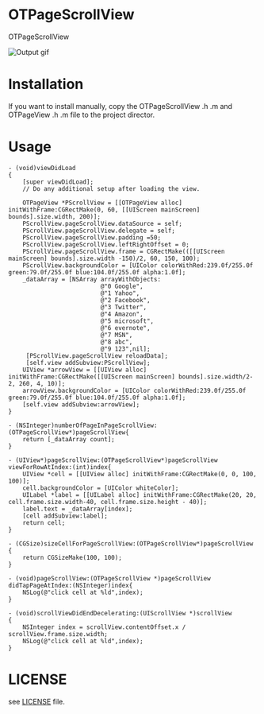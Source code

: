 OTPageScrollView
================

OTPageScrollView

![Output gif](https://github.com/yechunxiao19/OTPageScrollView/blob/master/OTPageView.gif)

Installation
======
If you want to install manually, copy the OTPageScrollView .h .m and OTPageView .h .m file to the project director.

Usage
======
	- (void)viewDidLoad
	{
	    [super viewDidLoad];
	    // Do any additional setup after loading the view.
	    
	    OTPageView *PScrollView = [[OTPageView alloc] initWithFrame:CGRectMake(0, 60, [[UIScreen mainScreen] bounds].size.width, 200)];
	    PScrollView.pageScrollView.dataSource = self;
	    PScrollView.pageScrollView.delegate = self;
	    PScrollView.pageScrollView.padding =50;
	    PScrollView.pageScrollView.leftRightOffset = 0;
	    PScrollView.pageScrollView.frame = CGRectMake(([[UIScreen mainScreen] bounds].size.width -150)/2, 60, 150, 100);
	    PScrollView.backgroundColor = [UIColor colorWithRed:239.0f/255.0f green:79.0f/255.0f blue:104.0f/255.0f alpha:1.0f];
	    _dataArray = [NSArray arrayWithObjects:
	                          @"0 Google",
	                          @"1 Yahoo",
	                          @"2 Facebook",
	                          @"3 Twitter",
	                          @"4 Amazon",
	                          @"5 microsoft",
	                          @"6 evernote",
	                          @"7 MSN",
	                          @"8 abc",
	                          @"9 123",nil];
	     [PScrollView.pageScrollView reloadData];
	     [self.view addSubview:PScrollView];
	    UIView *arrowView = [[UIView alloc] initWithFrame:CGRectMake([[UIScreen mainScreen] bounds].size.width/2-2, 260, 4, 10)];
	    arrowView.backgroundColor = [UIColor colorWithRed:239.0f/255.0f green:79.0f/255.0f blue:104.0f/255.0f alpha:1.0f];
	    [self.view addSubview:arrowView];
	}

	- (NSInteger)numberOfPageInPageScrollView:(OTPageScrollView*)pageScrollView{
	    return [_dataArray count];
	}
	
	- (UIView*)pageScrollView:(OTPageScrollView*)pageScrollView viewForRowAtIndex:(int)index{
	    UIView *cell = [[UIView alloc] initWithFrame:CGRectMake(0, 0, 100, 100)];
	    cell.backgroundColor = [UIColor whiteColor];
	    UILabel *label = [[UILabel alloc] initWithFrame:CGRectMake(20, 20, cell.frame.size.width-40, cell.frame.size.height - 40)];
	    label.text = _dataArray[index];
	    [cell addSubview:label];
	    return cell;
	}
	
	- (CGSize)sizeCellForPageScrollView:(OTPageScrollView*)pageScrollView
	{
	    return CGSizeMake(100, 100);
	}
	
	- (void)pageScrollView:(OTPageScrollView *)pageScrollView didTapPageAtIndex:(NSInteger)index{
	    NSLog(@"click cell at %ld",index);
	}
	
	- (void)scrollViewDidEndDecelerating:(UIScrollView *)scrollView
	{
	    NSInteger index = scrollView.contentOffset.x / scrollView.frame.size.width;
	    NSLog(@"click cell at %ld",index);
	}

# LICENSE
see [LICENSE](LICENSE) file.
